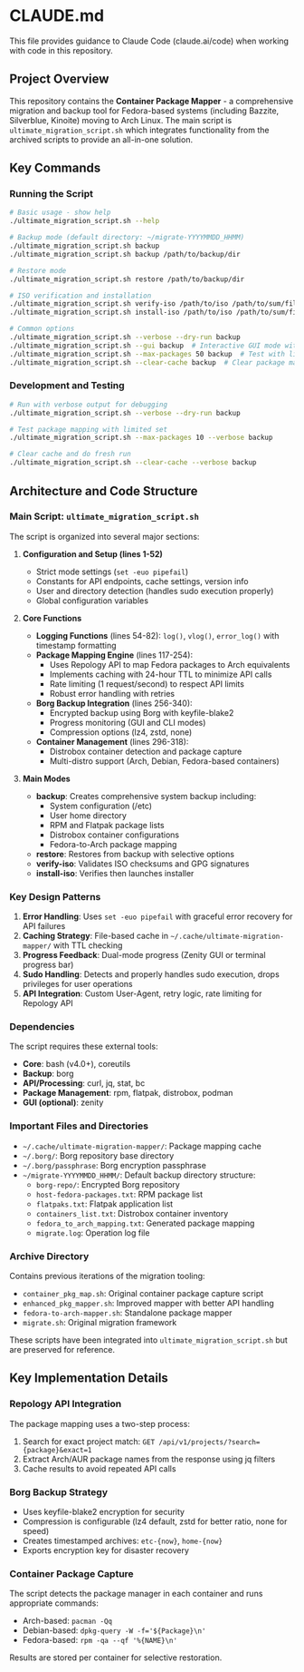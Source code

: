 # CLAUDE.md

This file provides guidance to Claude Code (claude.ai/code) when working with code in this repository.

## Project Overview

This repository contains the **Container Package Mapper** - a comprehensive migration and backup tool for Fedora-based systems (including Bazzite, Silverblue, Kinoite) moving to Arch Linux. The main script is `ultimate_migration_script.sh` which integrates functionality from the archived scripts to provide an all-in-one solution.

## Key Commands

### Running the Script

```bash
# Basic usage - show help
./ultimate_migration_script.sh --help

# Backup mode (default directory: ~/migrate-YYYYMMDD_HHMM)
./ultimate_migration_script.sh backup
./ultimate_migration_script.sh backup /path/to/backup/dir

# Restore mode
./ultimate_migration_script.sh restore /path/to/backup/dir

# ISO verification and installation
./ultimate_migration_script.sh verify-iso /path/to/iso /path/to/sum/file
./ultimate_migration_script.sh install-iso /path/to/iso /path/to/sum/file

# Common options
./ultimate_migration_script.sh --verbose --dry-run backup
./ultimate_migration_script.sh --gui backup  # Interactive GUI mode with Zenity
./ultimate_migration_script.sh --max-packages 50 backup  # Test with limited packages
./ultimate_migration_script.sh --clear-cache backup  # Clear package mapping cache
```

### Development and Testing

```bash
# Run with verbose output for debugging
./ultimate_migration_script.sh --verbose --dry-run backup

# Test package mapping with limited set
./ultimate_migration_script.sh --max-packages 10 --verbose backup

# Clear cache and do fresh run
./ultimate_migration_script.sh --clear-cache --verbose backup
```

## Architecture and Code Structure

### Main Script: `ultimate_migration_script.sh`

The script is organized into several major sections:

1. **Configuration and Setup (lines 1-52)**
   - Strict mode settings (`set -euo pipefail`)
   - Constants for API endpoints, cache settings, version info
   - User and directory detection (handles sudo execution properly)
   - Global configuration variables

2. **Core Functions**
   - **Logging Functions** (lines 54-82): `log()`, `vlog()`, `error_log()` with timestamp formatting
   - **Package Mapping Engine** (lines 117-254): 
     - Uses Repology API to map Fedora packages to Arch equivalents
     - Implements caching with 24-hour TTL to minimize API calls
     - Rate limiting (1 request/second) to respect API limits
     - Robust error handling with retries
   - **Borg Backup Integration** (lines 256-340):
     - Encrypted backup using Borg with keyfile-blake2
     - Progress monitoring (GUI and CLI modes)
     - Compression options (lz4, zstd, none)
   - **Container Management** (lines 296-318):
     - Distrobox container detection and package capture
     - Multi-distro support (Arch, Debian, Fedora-based containers)

3. **Main Modes**
   - **backup**: Creates comprehensive system backup including:
     - System configuration (/etc)
     - User home directory
     - RPM and Flatpak package lists
     - Distrobox container configurations
     - Fedora-to-Arch package mapping
   - **restore**: Restores from backup with selective options
   - **verify-iso**: Validates ISO checksums and GPG signatures
   - **install-iso**: Verifies then launches installer

### Key Design Patterns

1. **Error Handling**: Uses `set -euo pipefail` with graceful error recovery for API failures
2. **Caching Strategy**: File-based cache in `~/.cache/ultimate-migration-mapper/` with TTL checking
3. **Progress Feedback**: Dual-mode progress (Zenity GUI or terminal progress bar)
4. **Sudo Handling**: Detects and properly handles sudo execution, drops privileges for user operations
5. **API Integration**: Custom User-Agent, retry logic, rate limiting for Repology API

### Dependencies

The script requires these external tools:
- **Core**: bash (v4.0+), coreutils
- **Backup**: borg
- **API/Processing**: curl, jq, stat, bc
- **Package Management**: rpm, flatpak, distrobox, podman
- **GUI (optional)**: zenity

### Important Files and Directories

- `~/.cache/ultimate-migration-mapper/`: Package mapping cache
- `~/.borg/`: Borg repository base directory
- `~/.borg/passphrase`: Borg encryption passphrase
- `~/migrate-YYYYMMDD_HHMM/`: Default backup directory structure:
  - `borg-repo/`: Encrypted Borg repository
  - `host-fedora-packages.txt`: RPM package list
  - `flatpaks.txt`: Flatpak application list
  - `containers_list.txt`: Distrobox container inventory
  - `fedora_to_arch_mapping.txt`: Generated package mapping
  - `migrate.log`: Operation log file

### Archive Directory

Contains previous iterations of the migration tooling:
- `container_pkg_map.sh`: Original container package capture script
- `enhanced_pkg_mapper.sh`: Improved mapper with better API handling
- `fedora-to-arch-mapper.sh`: Standalone package mapper
- `migrate.sh`: Original migration framework

These scripts have been integrated into `ultimate_migration_script.sh` but are preserved for reference.

## Key Implementation Details

### Repology API Integration

The package mapping uses a two-step process:
1. Search for exact project match: `GET /api/v1/projects/?search={package}&exact=1`
2. Extract Arch/AUR package names from the response using jq filters
3. Cache results to avoid repeated API calls

### Borg Backup Strategy

- Uses keyfile-blake2 encryption for security
- Compression is configurable (lz4 default, zstd for better ratio, none for speed)
- Creates timestamped archives: `etc-{now}`, `home-{now}`
- Exports encryption key for disaster recovery

### Container Package Capture

The script detects the package manager in each container and runs appropriate commands:
- Arch-based: `pacman -Qq`
- Debian-based: `dpkg-query -W -f='${Package}\n'`
- Fedora-based: `rpm -qa --qf '%{NAME}\n'`

Results are stored per container for selective restoration.
